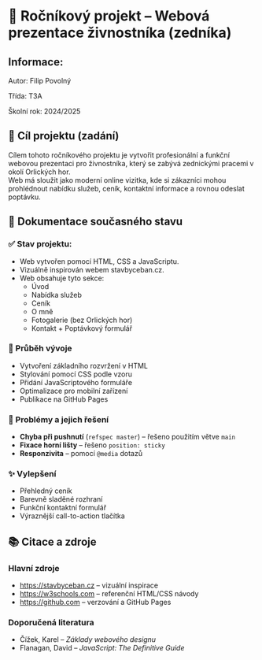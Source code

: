 # 🧱 Ročníkový projekt – Webová prezentace živnostníka (zedníka)

## Informace: 

Autor: Filip Povolný

Třída: T3A

Školní rok: 2024/2025

## 🎯 Cíl projektu (zadání)

Cílem tohoto ročníkového projektu je vytvořit profesionální a funkční webovou prezentaci pro živnostníka, který se zabývá zednickými pracemi v okolí Orlických hor.  
Web má sloužit jako moderní online vizitka, kde si zákazníci mohou prohlédnout nabídku služeb, ceník, kontaktní informace a rovnou odeslat poptávku.

## 📸 Dokumentace současného stavu

### ✅ Stav projektu:

- Web vytvořen pomocí HTML, CSS a JavaScriptu.
- Vizuálně inspirován webem stavbyceban.cz.
- Web obsahuje tyto sekce:
  - Úvod
  - Nabídka služeb
  - Ceník
  - O mně
  - Fotogalerie (bez Orlických hor)
  - Kontakt + Poptávkový formulář


### 🔧 Průběh vývoje

- Vytvoření základního rozvržení v HTML
- Stylování pomocí CSS podle vzoru
- Přidání JavaScriptového formuláře
- Optimalizace pro mobilní zařízení
- Publikace na GitHub Pages

### 🧩 Problémy a jejich řešení

- **Chyba při pushnutí** (`refspec master`) – řešeno použitím větve `main`
- **Fixace horní lišty** – řešeno `position: sticky`
- **Responzivita** – pomocí `@media` dotazů

### ✨ Vylepšení

- Přehledný ceník
- Barevně sladěné rozhraní
- Funkční kontaktní formulář
- Výraznější call-to-action tlačítka

## 📚 Citace a zdroje

### Hlavní zdroje

- https://stavbyceban.cz – vizuální inspirace
- https://w3schools.com – referenční HTML/CSS návody
- https://github.com – verzování a GitHub Pages

### Doporučená literatura

- Čížek, Karel – *Základy webového designu*
- Flanagan, David – *JavaScript: The Definitive Guide*
